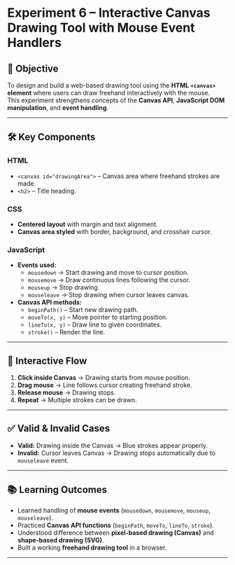 # Experiment 6 – Interactive Canvas Drawing Tool with Mouse Event Handlers

## 🎯 Objective
To design and build a web-based drawing tool using the **HTML `<canvas>` element** where users can draw freehand interactively with the mouse.  
This experiment strengthens concepts of the **Canvas API**, **JavaScript DOM manipulation**, and **event handling**.

---

## 🛠️ Key Components

### HTML
- `<canvas id="drawingArea">` – Canvas area where freehand strokes are made.
- `<h2>` – Title heading.

### CSS
- **Centered layout** with margin and text alignment.
- **Canvas area styled** with border, background, and crosshair cursor.

### JavaScript
- **Events used:**
  - `mousedown` → Start drawing and move to cursor position.
  - `mousemove` → Draw continuous lines following the cursor.
  - `mouseup` → Stop drawing.
  - `mouseleave` → Stop drawing when cursor leaves canvas.
- **Canvas API methods:**
  - `beginPath()` – Start new drawing path.
  - `moveTo(x, y)` – Move pointer to starting position.
  - `lineTo(x, y)` – Draw line to given coordinates.
  - `stroke()` – Render the line.

---

## 🔄 Interactive Flow
1. **Click inside Canvas** → Drawing starts from mouse position.  
2. **Drag mouse** → Line follows cursor creating freehand stroke.  
3. **Release mouse** → Drawing stops.  
4. **Repeat** → Multiple strokes can be drawn.  

---

## ✅ Valid & Invalid Cases
- **Valid:** Drawing inside the Canvas → Blue strokes appear properly.  
- **Invalid:** Cursor leaves Canvas → Drawing stops automatically due to `mouseleave` event.  

---

## 📚 Learning Outcomes
- Learned handling of **mouse events** (`mousedown`, `mousemove`, `mouseup`, `mouseleave`).  
- Practiced **Canvas API functions** (`beginPath`, `moveTo`, `lineTo`, `stroke`).  
- Understood difference between **pixel-based drawing (Canvas)** and **shape-based drawing (SVG)**.  
- Built a working **freehand drawing tool** in a browser.  

---

